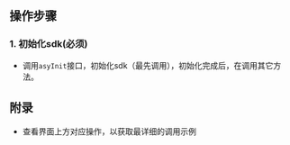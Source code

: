 ## 操作步骤

### 1. 初始化sdk(必须)
- 调用```asyInit```接口，初始化sdk（最先调用），初始化完成后，在调用其它方法。

## 附录
- 查看界面上方对应操作，以获取最详细的调用示例
